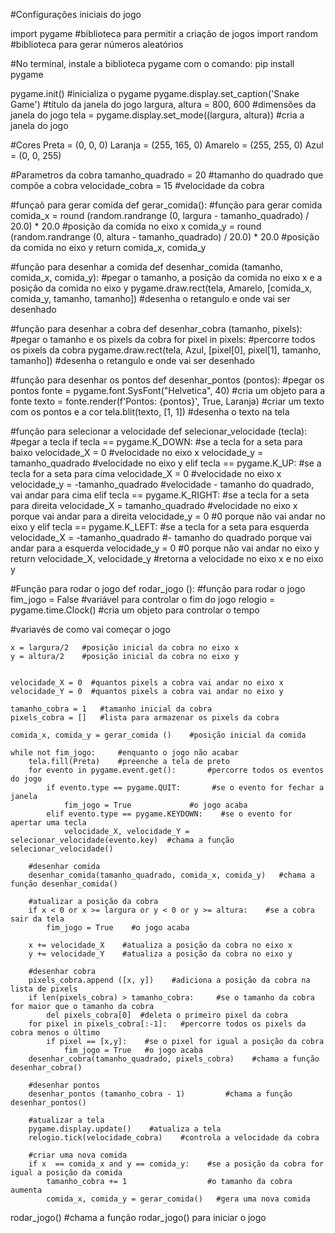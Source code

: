#Configurações iniciais do jogo

import pygame     #biblioteca para permitir a criação de jogos
import random     #biblioteca para gerar números aleatórios

#No terminal, instale a biblioteca pygame com o comando: pip install pygame

pygame.init()    #inicializa o pygame
pygame.display.set_caption('Snake Game')    #título da janela do jogo
largura, altura = 800, 600    #dimensões da janela do jogo
tela = pygame.display.set_mode((largura, altura))    #cria a janela do jogo

#Cores
Preta = (0, 0, 0)
Laranja = (255, 165, 0)
Amarelo = (255, 255, 0)
Azul = (0, 0, 255)

#Parametros da cobra
tamanho_quadrado = 20   #tamanho do quadrado que compõe a cobra
velocidade_cobra = 15   #velocidade da cobra

#funçaõ para gerar comida
def gerar_comida():    #função para gerar comida
    comida_x = round (random.randrange (0, largura - tamanho_quadrado) / 20.0) * 20.0   #posição da comida no eixo x
    comida_y = round (random.randrange (0, altura - tamanho_quadrado) / 20.0) * 20.0    #posição da comida no eixo y 
    return comida_x, comida_y

#função para desenhar a comida
def desenhar_comida (tamanho, comida_x, comida_y): #pegar o tamanho, a posição da comida no eixo x e a posição da comida no eixo y
    pygame.draw.rect(tela, Amarelo, [comida_x, comida_y, tamanho, tamanho])   #desenha o retangulo e onde vai ser desenhado

#função para desenhar a cobra
def desenhar_cobra  (tamanho, pixels):    #pegar o tamanho e os pixels da cobra
    for pixel in pixels:    #percorre todos os pixels da cobra
        pygame.draw.rect(tela, Azul, [pixel[0], pixel[1], tamanho, tamanho])   #desenha o retangulo e onde vai ser desenhado

#função para desenhar os pontos
def desenhar_pontos (pontos):    #pegar os pontos
    fonte = pygame.font.SysFont("Helvetica", 40)    #cria um objeto para a fonte
    texto = fonte.render(f'Pontos: {pontos}', True, Laranja)    #criar um texto com os pontos e a cor
    tela.blit(texto, [1, 1])    #desenha o texto na tela

#função para selecionar a velocidade
def selecionar_velocidade (tecla):    #pegar a tecla
    if tecla == pygame.K_DOWN:      #se a tecla for a seta para baixo
        velocidade_X = 0    #velocidade no eixo x
        velocidade_y = tamanho_quadrado    #velocidade no eixo y
    elif tecla == pygame.K_UP:      #se a tecla for a seta para cima
        velocidade_X = 0    #velocidade no eixo x
        velocidade_y = -tamanho_quadrado  #velocidade - tamanho do quadrado, vai andar para cima
    elif tecla == pygame.K_RIGHT:      #se a tecla for a seta para direita
        velocidade_X = tamanho_quadrado   #velocidade no eixo x porque vai andar para a direita
        velocidade_y = 0  #0 porque não vai andar no eixo y
    elif tecla == pygame.K_LEFT:      #se a tecla for a seta para esquerda
        velocidade_X = -tamanho_quadrado   #- tamanho do quadrado porque vai andar para a esquerda
        velocidade_y = 0  #0 porque não vai andar no eixo y
    return velocidade_X, velocidade_y    #retorna a velocidade no eixo x e no eixo y


#Função para rodar o jogo
def rodar_jogo ():     #função para rodar o jogo
    fim_jogo = False   #variável para controlar o fim do jogo
    relogio = pygame.time.Clock()   #cria um objeto para controlar o tempo

#variavés de como vai começar o jogo

    x = largura/2   #posição inicial da cobra no eixo x
    y = altura/2    #posição inicial da cobra no eixo y


    velocidade_X = 0  #quantos pixels a cobra vai andar no eixo x
    velocidade_Y = 0  #quantos pixels a cobra vai andar no eixo y

    tamanho_cobra = 1   #tamanho inicial da cobra
    pixels_cobra = []   #lista para armazenar os pixels da cobra

    comida_x, comida_y = gerar_comida ()    #posição inicial da comida
    
    while not fim_jogo:     #enquanto o jogo não acabar
        tela.fill(Preta)    #preenche a tela de preto
        for evento in pygame.event.get():       #percorre todos os eventos do jogo
            if evento.type == pygame.QUIT:       #se o evento for fechar a janela
                fim_jogo = True             #o jogo acaba
            elif evento.type == pygame.KEYDOWN:    #se o evento for apertar uma tecla
                velocidade_X, velocidade_Y = selecionar_velocidade(evento.key)  #chama a função selecionar_velocidade()

        #desenhar comida
        desenhar_comida(tamanho_quadrado, comida_x, comida_y)   #chama a função desenhar_comida()

        #atualizar a posição da cobra
        if x < 0 or x >= largura or y < 0 or y >= altura:    #se a cobra sair da tela
            fim_jogo = True    #o jogo acaba

        x += velocidade_X    #atualiza a posição da cobra no eixo x
        y += velocidade_Y    #atualiza a posição da cobra no eixo y

        #desenhar cobra
        pixels_cobra.append ([x, y])    #adiciona a posição da cobra na lista de pixels
        if len(pixels_cobra) > tamanho_cobra:     #se o tamanho da cobra for maior que o tamanho da cobra
            del pixels_cobra[0]  #deleta o primeiro pixel da cobra
        for pixel in pixels_cobra[:-1]:   #percorre todos os pixels da cobra menos o último
            if pixel == [x,y]:    #se o pixel for igual a posição da cobra 
                fim_jogo = True   #o jogo acaba
        desenhar_cobra(tamanho_quadrado, pixels_cobra)    #chama a função desenhar_cobra()

        #desenhar pontos
        desenhar_pontos (tamanho_cobra - 1)         #chama a função desenhar_pontos()

        #atualizar a tela
        pygame.display.update()    #atualiza a tela
        relogio.tick(velocidade_cobra)    #controla a velocidade da cobra

        #criar uma nova comida
        if x  == comida_x and y == comida_y:    #se a posição da cobra for igual a posição da comida
            tamanho_cobra += 1                  #o tamanho da cobra aumenta
            comida_x, comida_y = gerar_comida()   #gera uma nova comida

rodar_jogo()    #chama a função rodar_jogo() para iniciar o jogo

